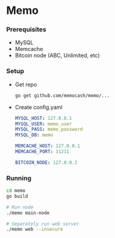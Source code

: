 # Memo

### Prerequisites

- MySQL
- Memcache
- Bitcoin node (ABC, Unlimited, etc)

### Setup

- Get repo
    ```sh
    go get github.com/memocash/memo/...
    ```

- Create config.yaml

    ```yaml
    MYSQL_HOST: 127.0.0.1
    MYSQL_USER: memo_user
    MYSQL_PASS: memo_password
    MYSQL_DB: memo
    
    MEMCACHE_HOST: 127.0.0.1
    MEMCACHE_PORT: 11211
    
    BITCOIN_NODE: 127.0.0.1
    ```

### Running

```sh
cd memo
go build

# Run node
./memo main-node

# Separately run web server
./memo web --insecure
```
